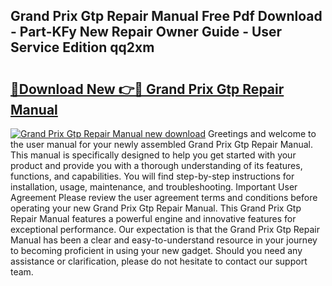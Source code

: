 ## Grand Prix Gtp Repair Manual Free Pdf Download - Part-KFy New Repair Owner Guide - User Service Edition qq2xm

# <h2><a href="http://bc75645.oget.top/?id=Grand+Prix+Gtp+Repair+Manual">🔗Download New 👉🔴 Grand Prix Gtp Repair Manual</a></h2>

[![Grand Prix Gtp Repair Manual new download](https://i.imgur.com/5g1atiW.png)](http://bc75645.oget.top/?id=Grand+Prix+Gtp+Repair+Manual)
Greetings and welcome to the user manual for your newly assembled Grand Prix Gtp Repair Manual. This manual is specifically designed to help you get started with your product and provide you with a thorough understanding of its features, functions, and capabilities. You will find step-by-step instructions for installation, usage, maintenance, and troubleshooting. Important User Agreement Please review the user agreement terms and conditions before operating your new Grand Prix Gtp Repair Manual. This Grand Prix Gtp Repair Manual features a powerful engine and innovative features for exceptional performance. Our expectation is that the Grand Prix Gtp Repair Manual has been a clear and easy-to-understand resource in your journey to becoming proficient in using your new gadget. Should you need any assistance or clarification, please do not hesitate to contact our support team.
